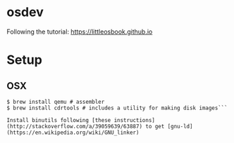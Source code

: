 # osdev
Following the tutorial: https://littleosbook.github.io

# Setup
## OSX
```$ brew install nasm # virtual machine
$ brew install qemu # assembler
$ brew install cdrtools # includes a utility for making disk images```

Install binutils following [these instructions](http://stackoverflow.com/a/39059639/63887) to get [gnu-ld](https://en.wikipedia.org/wiki/GNU_linker)
